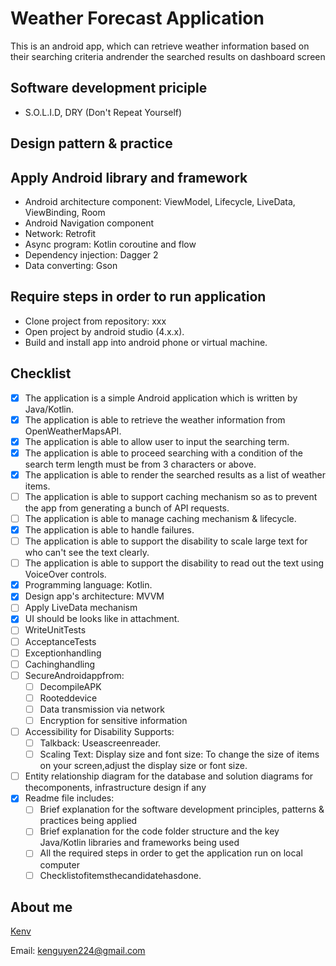 # Weather Forecast ApplicationThis is  an android app, which can retrieve weather information based on their searching criteria andrender the searched results on dashboard screen## Software development priciple- S.O.L.I.D, DRY (Don't Repeat Yourself)## Design pattern & practice## Apply Android library and framework- Android architecture component: ViewModel, Lifecycle, LiveData, ViewBinding, Room- Android Navigation component- Network: Retrofit- Async program: Kotlin coroutine and flow- Dependency injection: Dagger 2- Data converting: Gson## Require steps in order to  run application- Clone project from repository: xxx- Open project by android studio (4.x.x).- Build and install app into android phone or virtual machine.## Checklist- [x] The application is a simple Android application which is written by Java/Kotlin.- [x] The application is able to retrieve the weather information from OpenWeatherMapsAPI.- [x] The application is able to allow user to input the searching term.- [x] The application is able to proceed searching with a condition of the search term length must be from 3 characters or above.- [x] The application is able to render the searched results as a list of weather items.- [ ] The application is able to support caching mechanism so as to prevent the app from generating a bunch of API requests.- [ ] The application is able to manage caching mechanism & lifecycle.- [x] The application is able to handle failures.- [ ] The application is able to support the disability to scale large text for who can't see the text clearly.- [ ] The application is able to support the disability to read out the text using VoiceOver controls.  - [x] Programming language: Kotlin.- [x] Design app's architecture: MVVM- [ ] Apply LiveData mechanism- [x] UI should be looks like in attachment.- [ ] WriteUnitTests- [ ] AcceptanceTests- [ ] Exceptionhandling- [ ] Cachinghandling- [ ] SecureAndroidappfrom:	+ [ ] DecompileAPK	+ [ ] Rooteddevice	+ [ ] Data transmission via network	+ [ ] Encryption for sensitive information- [ ] Accessibility for Disability Supports:	+ [ ] Talkback: Useascreenreader.	+ [ ] Scaling Text: Display size and font size: To change the size of items on your screen,adjust the display size or font size.- [ ] Entity relationship diagram for the database and solution diagrams for thecomponents, infrastructure design if any - [x] Readme file includes:	+ [ ] Brief explanation for the software development principles, patterns & practices being applied	+ [ ] Brief explanation for the code folder structure and the key Java/Kotlin libraries and frameworks being used	+ [ ] All the required steps in order to get the application run on local computer	+ [ ] Checklistofitemsthecandidatehasdone.## About me[Kenv](https://www.linkedin.com/in/nguyenvanke96/)Email: kenguyen224@gmail.com